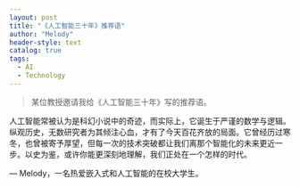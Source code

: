 ```yaml
---
layout: post
title: "《人工智能三十年》推荐语"
author: "Melody"
header-style: text
catalog: true
tags:
  - AI
  - Technology
---
```


> 某位教授邀请我给《人工智能三十年》写的推荐语。

人工智能常被认为是科幻小说中的奇迹，而实际上，它诞生于严谨的数学与逻辑。纵观历史，无数研究者为其倾注心血，才有了今天百花齐放的局面。它曾经历过寒冬，也曾被寄予厚望，但每一次的技术突破都让我们离那个智能化的未来更近一步。以史为鉴，或许你能更深刻地理解，我们正处在一个怎样的时代。

— Melody，一名热爱嵌入式和人工智能的在校大学生。
